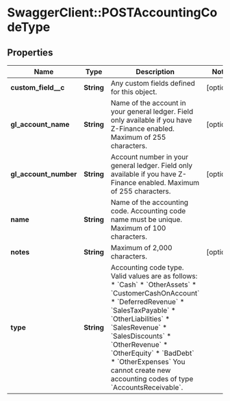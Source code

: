 # SwaggerClient::POSTAccountingCodeType

## Properties
Name | Type | Description | Notes
------------ | ------------- | ------------- | -------------
**custom_field__c** | **String** | Any custom fields defined for this object.  | [optional] 
**gl_account_name** | **String** | Name of the account in your general ledger.  Field only available if you have Z-Finance enabled. Maximum of 255 characters.  | [optional] 
**gl_account_number** | **String** | Account number in your general ledger.  Field only available if you have Z-Finance enabled. Maximum of 255 characters.  | [optional] 
**name** | **String** | Name of the accounting code.  Accounting code name must be unique. Maximum of 100 characters.  | 
**notes** | **String** | Maximum of 2,000 characters.  | [optional] 
**type** | **String** | Accounting code type.   Valid values are as follows: * &#x60;Cash&#x60; * &#x60;OtherAssets&#x60; * &#x60;CustomerCashOnAccount&#x60; * &#x60;DeferredRevenue&#x60; * &#x60;SalesTaxPayable&#x60; * &#x60;OtherLiabilities&#x60; * &#x60;SalesRevenue&#x60; * &#x60;SalesDiscounts&#x60; * &#x60;OtherRevenue&#x60; * &#x60;OtherEquity&#x60; * &#x60;BadDebt&#x60; * &#x60;OtherExpenses&#x60;            You cannot create new accounting codes of type &#x60;AccountsReceivable&#x60;.  | 


